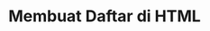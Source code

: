 ---
slug: membuat-daftar-di-html
title: Membuat Daftar di HTML
description: Membuat Daftar di HTML
type: course
course: belajar-html-dasar
publishedAt: 2026-01-01 03:00:00 +0700
---